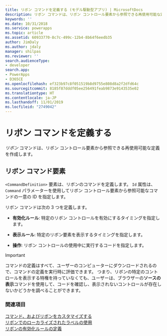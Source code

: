 ```yaml
---
title: リボン コマンドを定義する (モデル駆動型アプリ) | MicrosoftDocs
description: リボン コマンドは、リボン コントロール要素から参照できる再使用可能な定義を作成します。
keywords: ''
ms.date: 10/31/2018
ms.service: powerapps
ms.topic: article
ms.assetid: 60933770-8c7c-499c-12b4-8b64f6eedb35
author: JimDaly
ms.author: jdaly
manager: shilpas
ms.reviewer: ''
search.audienceType:
- developer
search.app:
- PowerApps
- D365CE
ms.openlocfilehash: ef323b97c8f051519b8d9755e808d8a2f2dfd64c
ms.sourcegitcommit: 8185f87dddf05ee256491feab9873e9143535e02
ms.translationtype: HT
ms.contentlocale: ja-JP
ms.lasthandoff: 11/01/2019
ms.locfileid: "2749042"
---
```

# <a name="define-ribbon-commands"></a>リボン コマンドを定義する

<!-- https://docs.microsoft.com/dynamics365/customer-engagement/developer/customize-dev/define-ribbon-commands -->

*リボン* コマンドは、リボン コントロール要素から参照できる再使用可能な定義を作成します。  
  
## <a name="ribbon-command-elements"></a>リボン コマンド要素  
 `<CommandDefinition>` 要素は、リボンのコマンドを定義します。 `Id` 属性は、`Command` パラメーターを使用してリボン コントロール要素から参照可能なコマンドの一意の ID を指定します。  
  
 リボン コマンドは次の 3 つを定義します。  
  
- **有効化ルール**: 特定のリボン コントロールを有効にするタイミングを指定します。  
  
- **表示ルール**: 特定のリボン要素を表示するタイミングを指定します。  
  
- **操作**: リボン コントロールの使用中に実行するコードを指定します。  
  
> [!IMPORTANT]
>  コマンドの定義はすべて、ユーザーのコンピューターにダウンロードされるので、コマンドの定義を実行時に評価できます。 つまり、リボンの特定のコントロールを表示する特権を持っていなくても、ユーザーは、ブラウザーの**ソースの表示**コマンドを使用して、コードを確認し、表示されないコントロールが存在しないかどうかを調べることができます。  
  
### <a name="see-also"></a>関連項目  
 [コマンド、およびリボンをカスタマイズする](customize-commands-ribbon.md)   
 [リボンでのローカライズされたラベルの使用](use-localized-labels-ribbons.md)   
 [リボンの有効化ルールの定義](define-ribbon-enable-rules.md)
